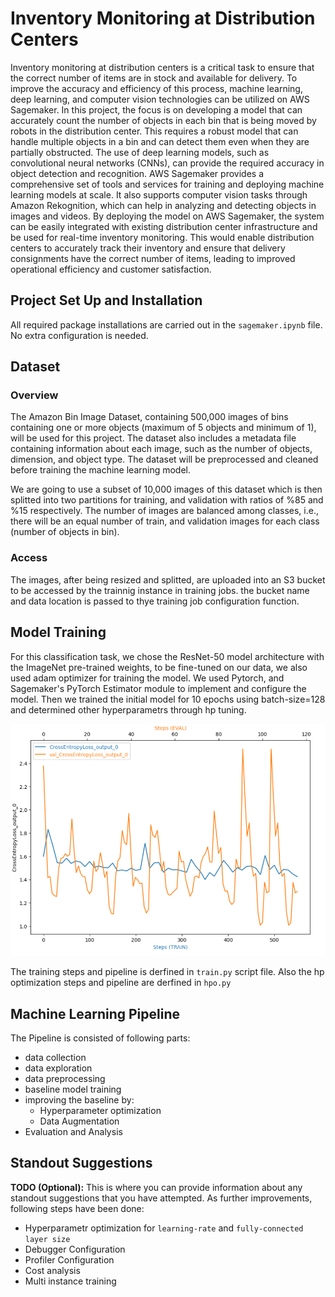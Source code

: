 # Inventory Monitoring at Distribution Centers

Inventory monitoring at distribution centers is a critical task to ensure that the correct number of items are in stock and available for delivery. To improve the accuracy and efficiency of this process, machine learning, deep learning, and computer vision technologies can be utilized on AWS Sagemaker. In this project, the focus is on developing a model that can accurately count the number of objects in each bin that is being moved by robots in the distribution center. This requires a robust model that can handle multiple objects in a bin and can detect them even when they are partially obstructed. The use of deep learning models, such as convolutional neural networks (CNNs), can provide the required accuracy in object detection and recognition. AWS Sagemaker provides a comprehensive set of tools and services for training and deploying machine learning models at scale. It also supports computer vision tasks through Amazon Rekognition, which can help in analyzing and detecting objects in images and videos. By deploying the model on AWS Sagemaker, the system can be easily integrated with existing distribution center infrastructure and be used for real-time inventory monitoring. This would enable distribution centers to accurately track their inventory and ensure that delivery consignments have the correct number of items, leading to improved operational efficiency and customer satisfaction.

## Project Set Up and Installation
All required package installations are carried out in the `sagemaker.ipynb` file. No extra configuration is needed.

## Dataset

### Overview
The Amazon Bin Image Dataset, containing 500,000 images of bins containing one or more objects (maximum of 5 objects and minimum of 1), will be used for this project. The dataset also includes a metadata file containing information about each image, such as the number of objects, dimension, and object type. The dataset will be preprocessed and cleaned before training the machine learning model.

We are going to use a subset of 10,000 images of this dataset which is then splitted into two partitions for training, and validation with ratios of  %85 and %15 respectively. The number of images are balanced among classes, i.e., there will be an equal number of train, and validation images for each class (number of objects in bin). 


### Access
The images, after being resized and splitted, are uploaded into an S3 bucket to be accessed by the trainnig instance in training jobs. the bucket name and data location is passed to thye training job configuration function.

## Model Training
For this classification task, we chose the ResNet-50 model architecture with the ImageNet pre-trained weights, to be fine-tuned on our data, we also used adam optimizer for training the model. We used Pytorch, and Sagemaker's PyTorch Estimator module to implement and configure the model. Then we trained the initial model for 10 epochs using batch-size=128 and determined other hyperparametrs through hp tuning.


![debugger](debugger.png)


The training steps and pipeline is derfined in `train.py` script file. Also the hp optimization steps and pipeline are derfined in `hpo.py` 

## Machine Learning Pipeline
The Pipeline is consisted of following parts:

- data collection
- data exploration
- data preprocessing
- baseline model training
- improving the baseline by:
    - Hyperparameter optimization
    - Data Augmentation
- Evaluation and Analysis

## Standout Suggestions
**TODO (Optional):** This is where you can provide information about any standout suggestions that you have attempted.
As further improvements, following steps have been done:

- Hyperparametr optimization for `learning-rate` and `fully-connected layer size`
- Debugger Configuration
- Profiler Configuration
- Cost analysis
- Multi instance training
